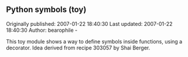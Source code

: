 ## Python symbols (toy)

Originally published: 2007-01-22 18:40:30
Last updated: 2007-01-22 18:40:30
Author: bearophile -

This toy module shows a way to define symbols inside functions, using a decorator. Idea derived from recipe 303057 by Shai Berger.